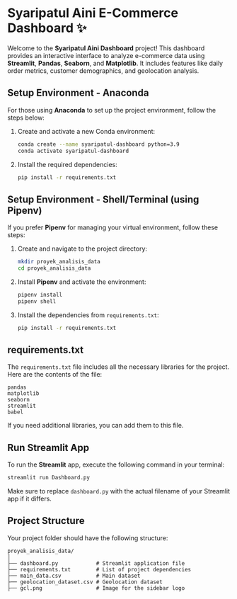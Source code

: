# Syaripatul Aini E-Commerce Dashboard ✨

Welcome to the **Syaripatul Aini Dashboard** project! This dashboard provides an interactive interface to analyze e-commerce data using **Streamlit**, **Pandas**, **Seaborn**, and **Matplotlib**. It includes features like daily order metrics, customer demographics, and geolocation analysis.

## Setup Environment - Anaconda

For those using **Anaconda** to set up the project environment, follow the steps below:

1. Create and activate a new Conda environment:
    ```bash
    conda create --name syaripatul-dashboard python=3.9
    conda activate syaripatul-dashboard
    ```

2. Install the required dependencies:
    ```bash
    pip install -r requirements.txt
    ```

## Setup Environment - Shell/Terminal (using **Pipenv**)

If you prefer **Pipenv** for managing your virtual environment, follow these steps:

1. Create and navigate to the project directory:
    ```bash
    mkdir proyek_analisis_data
    cd proyek_analisis_data
    ```

2. Install **Pipenv** and activate the environment:
    ```bash
    pipenv install
    pipenv shell
    ```

3. Install the dependencies from `requirements.txt`:
    ```bash
    pip install -r requirements.txt
    ```

## requirements.txt

The `requirements.txt` file includes all the necessary libraries for the project. Here are the contents of the file:

```
pandas
matplotlib
seaborn
streamlit
babel
```

If you need additional libraries, you can add them to this file.

## Run Streamlit App

To run the **Streamlit** app, execute the following command in your terminal:

```bash
streamlit run Dashboard.py
```

Make sure to replace `dashboard.py` with the actual filename of your Streamlit app if it differs.

## Project Structure

Your project folder should have the following structure:

```
proyek_analisis_data/
│
├── dashboard.py            # Streamlit application file
├── requirements.txt        # List of project dependencies
├── main_data.csv           # Main dataset
├── geolocation_dataset.csv # Geolocation dataset
├── gcl.png                 # Image for the sidebar logo
```


